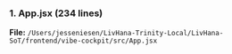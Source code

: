 ### 1. App.jsx (234 lines)

**File:** `/Users/jesseniesen/LivHana-Trinity-Local/LivHana-SoT/frontend/vibe-cockpit/src/App.jsx`
